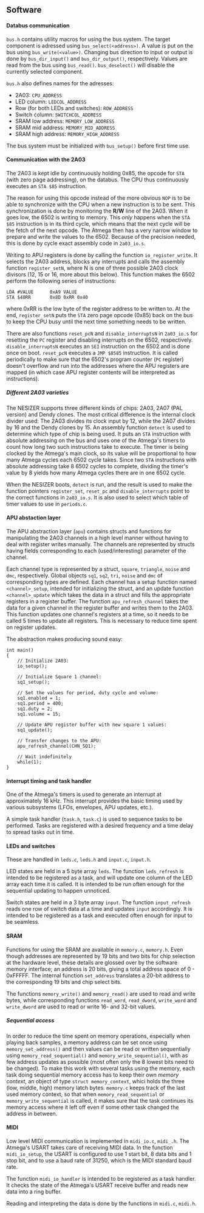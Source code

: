 ## Software

#### Databus communication

`bus.h` contains utility macros for using the bus system. The target component is adressed using `bus_select(<address>)`. A value is put on the bus using `bus_write(<value>)`. Changing bus direction to input or output is done by `bus_dir_input()` and `bus_dir_output()`, respectively. Values are read from the bus using `bus_read()`. `bus_deselect()` will disable the currently selected component.

`bus.h` also defines names for the adresses:

* 2A03: `CPU_ADDRESS`
* LED column: `LEDCOL_ADDRESS`
* Row (for both LEDs and switches): `ROW_ADDRESS`
* Switch column: `SWITCHCOL_ADDRESS`
* SRAM low address: `MEMORY_LOW_ADDRESS`
* SRAM mid address: `MEMORY_MID_ADDRESS`
* SRAM high address: `MEMORY_HIGH_ADDRESS`

The bus system must be initialized with `bus_setup()` before first time use.


#### Communication with the 2A03

The 2A03 is kept idle by continuously holding 0x85, the opcode for `STA` (with zero page addressing), on the databus. The CPU thus continuously executes an `STA $85` instruction. 

The reason for using this opcode instead of the more obvious `NOP` is to be able to synchronize with the CPU when a new instruction is to be sent. This synchronization is done by monitoring the **R/W** line of the 2A03. When it goes low, the 6502 is writing to memory. This *only* happens when the `STA $85` instruction is in its third cycle, which means that the next cycle will be the fetch of the next opcode. The Atmega then has a very narrow window to prepare and write the values to the 6502. Because of the precision needed, this is done by cycle exact assembly code in `2a03_io.s`.

Writing to APU registers is done by calling the function `io_register_write`. It selects the 2A03 address, blocks any interrupts and calls the assembly function `register_setN`, where N is one of three possible 2A03 clock divisors (12, 15 or 16, more about this below). This function makes the 6502 perform the following series of instructions:

    LDA #VALUE		0xA9 VALUE
    STA $40RR		0x8D 0xRR 0x40

where 0xRR is the low byte of the register address to be written to. At the end, `register_setN` puts the `STA` zero page opcode (0x85) back on the bus to keep the CPU busy until the next time something needs to be written.

There are also functions `reset_pcN` and `disable_interruptsN` in `2a03_io.s` for resetting the `PC` register and disabling interrupts on the 6502, respectively. `disable_interruptsN` executes an `SEI` instruction on the 6502 and is done once on boot. `reset_pcN` executes a `JMP $8585` instruction. It is called periodically to make sure that the 6502's program counter (`PC` register) doesn't overflow and run into the addresses where the APU registers are mapped (in which case APU register contents will be interpreted as instructions).

##### Different 2A03 varieties

The NESIZER supports three different kinds of chips: 2A03, 2A07 (PAL version) and Dendy clones. The most critical difference is the internal clock divider used: The 2A03 divides its clock input by 12, while the 2A07 divides by 16 and the Dendy clones by 15. An assembly function `detect` is used to determine which type of chip is being used. It puts an `STA` instruction with absolute addressing on the bus and uses one of the Atmega's timers to count how long two such instructions take to execute. The timer is being clocked by the Atmega's main clock, so its value will be proportional to how many Atmega cycles each 6502 cycle takes. Since two `STA` instructions with absolute addressing take 8 6502 cycles to complete, dividing the timer's value by 8 yields how many Atmega cycles there are in one 6502 cycle.

When the NESIZER boots, `detect` is run, and the result is used to make the function pointers `register_set`, `reset_pc` and `disable_interrupts` point to the correct functions in `2a03_io.s`. It is also used to select which table of timer values to use in `periods.c`.


#### APU abstaction layer

The APU abstraction layer (`apu`) contains structs and functions for manipulating the 2A03 channels in a high level manner without having to deal with register writes manually. The channels are represented by structs having fields corresponding to each (used/interesting) parameter of the channel. 

Each channel type is represented by a struct, `square`, `triangle`, `noise` and `dmc`, respectively. Global objects `sq1`, `sq2`, `tri`, `noise` and `dmc` of corresponding types are defined. Each channel has a setup function named `<channel>_setup`, intended for initializing the struct, and an update function `<channel>_update` which takes the data in a struct and fills the appropriate registers in a register buffer. The function `apu_refresh_channel` takes the data for a given channel in the register buffer and writes them to the 2A03. This function updates one channel's registers at a time, so it needs to be called 5 times to update all registers. This is necessary to reduce time spent on register updates.

The abstraction makes producing sound easy: 

	int main() 
	{
		// Initialize 2A03:
		io_setup();
		
		// Initialize Square 1 channel:
		sq1_setup();
		
		// Set the values for period, duty cycle and volume:
		sq1.enabled = 1;
		sq1.period = 400;
		sq1.duty = 2;
		sq1.volume = 15;
		
		// Update APU register buffer with new square 1 values:
		sq1_update();
		
		// Transfer changes to the APU:
		apu_refresh_channel(CHN_SQ1);
		
		// Wait indefinitely
		while(1);
	}


#### Interrupt timing and task handler

One of the Atmega's timers is used to generate an interrupt at approximately 16 kHz. This interrupt provides the basic timing used by various subsystems (LFOs, envelopes, APU updates, etc.).

A simple task handler (`task.h`, `task.c`) is used to sequence tasks to be performed. Tasks are registered with a desired frequency and a time delay to spread tasks out in time. 


#### LEDs and switches

These are handled in `leds.c`, `leds.h` and `input.c`, `input.h`. 

LED states are held in a 5 byte array `leds`. The function `leds_refresh` is intended to be registered as a task, and will update one column of the LED array each time it is called. It is intended to be run often enough for the sequential updating to happen unnoticed. 

Switch states are held in a 3 byte array `input`. The function `input_refresh` reads one row of switch data at a time and updates `input` accordingly. It is intended to be registered as a task and executed often enough for input to be seamless. 


#### SRAM

Functions for using the SRAM are available in `memory.c`, `memory.h`. Even though addresses are represented by 19 bits and two bits for chip selection at the hardware level, these details are glossed over by the software memory interface; an address is 20 bits, giving a total address space of 0 - 0xFFFFF. The internal function `set_address` translates a 20-bit address to the corresponding 19 bits and chip select bits.

The functions `memory_write()` and `memory_read()` are used to read and write bytes, while corresponding functions `read_word`, `read_dword`, `write_word` and `write_dword` are used to read or write 16- and 32-bit values. 

##### Sequential access

In order to reduce the time spent on memory operations, especially when playing back samples, a memory address can be set once using `memory_set_address()` and then values can be read or written sequentially using `memory_read_sequential()` and `memory_write_sequential()`, with as few address updates as possible (most often only the 8 lowest bits need to be changed). To make this work with several tasks using the memory, each task doing sequential memory access has to keep their own *memory context*, an object of type `struct memory_context`, whici holds the three (low, middle, high) memory latch bytes. `memory.c` keeps track of the last used memory context, so that when `memory_read_sequential` or `memory_write_sequential` is called, it makes sure that the task continues its memory access where it left off even if some other task changed the address in between. 


#### MIDI

Low level MIDI communication is implemented in `midi_io.c`, `midi_.h`. The Atmega's USART takes care of receiving MIDI data. In the function `midi_io_setup`, the USART is configured to use 1 start bit, 8 data bits and 1 stop bit, and to use a baud rate of 31250, which is the MIDI standard baud rate. 

The function `midi_io_handler` is intended to be registered as a task handler. It checks the state of the Atmega's USART receive buffer and reads new data into a ring buffer. 

Reading and interpreting the data is done by the functions in `midi.c`, `midi.h`. 